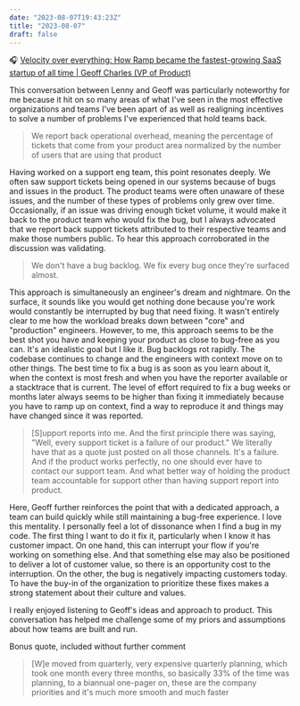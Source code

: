```yaml
---
date: "2023-08-07T19:43:23Z"
title: "2023-08-07"
draft: false
---
```


🎧 [Velocity over everything: How Ramp became the fastest-growing SaaS startup of all time | Geoff Charles (VP of Product)](https://www.lennyspodcast.com/velocity-over-everything-how-ramp-became-the-fastest-growing-saas-startup-of-all-time-geoff-charl/)

This conversation between Lenny and Geoff was particularly noteworthy for me because it hit on so many areas of what I've seen in the most effective organizations and teams I've been apart of as well as realigning incentives to solve a number of problems I've experienced that hold teams back.

> We report back operational overhead, meaning the percentage of tickets that come from your product area normalized by the number of users that are using that product

Having worked on a support eng team, this point resonates deeply.
We often saw support tickets being opened in our systems because of bugs and issues in the product.
The product teams were often unaware of these issues, and the number of these types of problems only grew over time.
Occasionally, if an issue was driving enough ticket volume, it would make it back to the product team who would fix the bug, but I always advocated that we report back support tickets attributed to their respective teams and make those numbers public.
To hear this approach corroborated in the discussion was validating.

> We don't have a bug backlog.
> We fix every bug once they're surfaced almost.

This approach is simultaneously an engineer's dream and nightmare.
On the surface, it sounds like you would get nothing done because you're work would constantly be interrupted by bug that need fixing.
It wasn't entirely clear to me how the workload breaks down between "core" and "production" engineers.
However, to me, this approach seems to be the best shot you have and keeping your product as close to bug-free as you can.
It's an idealistic goal but I like it.
Bug backlogs rot rapidly.
The codebase continues to change and the engineers with context move on to other things.
The best time to fix a bug is as soon as you learn about it, when the context is most fresh and when you have the reporter available or a stacktrace that is current.
The level of effort required to fix a bug weeks or months later always seems to be higher than fixing it immediately because you have to ramp up on context, find a way to reproduce it and things may have changed since it was reported.

> [S]upport reports into me. And the first principle there was saying, "Well, every support ticket is a failure of our product."
> We literally have that as a quote just posted on all those channels.
> It's a failure.
> And if the product works perfectly, no one should ever have to contact our support team.
> And what better way of holding the product team accountable for support other than having support report into product.

Here, Geoff further reinforces the point that with a dedicated approach, a team can build quickly while still maintaining a bug-free experience.
I love this mentality.
I personally feel a lot of dissonance when I find a bug in my code.
The first thing I want to do it fix it, particularly when I know it has customer impact.
On one hand, this can interrupt your flow if you're working on something else.
And that something else may also be positioned to deliver a lot of customer value, so there is an opportunity cost to the interruption.
On the other, the bug is negatively impacting customers today.
To have the buy-in of the organization to prioritize these fixes makes a strong statement about their culture and values.

I really enjoyed listening to Geoff's ideas and approach to product.
This conversation has helped me challenge some of my priors and assumptions about how teams are built and run.

Bonus quote, included without further comment

> [W]e moved from quarterly, very expensive quarterly planning, which took one month every three months, so basically 33% of the time was planning, to a biannual one-pager on, these are the company priorities and it's much more smooth and much faster
